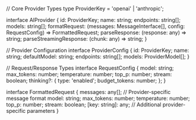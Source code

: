 // Core Provider Types
type ProviderKey = 'openai' | 'anthropic';

interface AIProvider {
  id: ProviderKey;
  name: string;
  endpoints: string[];
  models: string[];
  formatRequest: (messages: MessageInterface[], config: RequestConfig) => FormattedRequest;
  parseResponse: (response: any) => string;
  parseStreamingResponse: (chunk: any) => string;
}

// Provider Configuration
interface ProviderConfig {
  id: ProviderKey;
  name: string;
  defaultModel: string;
  endpoints: string[];
  models: ProviderModel[];
}

// Request/Response Types
interface RequestConfig {
  model: string;
  max_tokens: number;
  temperature: number;
  top_p: number;
  stream: boolean;
  thinking?: {
    type: 'enabled';
    budget_tokens: number;
  };
}

interface FormattedRequest {
  messages: any[]; // Provider-specific message format
  model: string;
  max_tokens: number;
  temperature: number;
  top_p: number;
  stream: boolean;
  [key: string]: any; // Additional provider-specific parameters
}